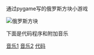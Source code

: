 
通过pygame写的俄罗斯方块小游戏


![俄罗斯方块](https://github.com/kangjiehang/computational-physics_N2015301020076/blob/master/%E4%BF%84%E7%BD%97%E6%96%AF%E6%96%B9%E5%9D%97.gif)


下面是代码程序和附加音乐

[音乐1](https://github.com/kangjiehang/computational-physics_N2015301020076/blob/master/tetrisc.mid)
[音乐2](https://github.com/kangjiehang/computational-physics_N2015301020076/blob/master/tetrisb.mid)
[代码](https://github.com/kangjiehang/computational-physics_N2015301020076/blob/master/untitled3.py)
